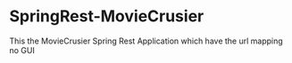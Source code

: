# SpringRest-MovieCrusier
This the MovieCrusier Spring Rest Application which have the url mapping no GUI
